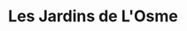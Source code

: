 ---
title: "Les Jardins de L'Osme"
url: /paizay-naudouin-embourie/les-jardins-de-losme/
shop: ferme
---